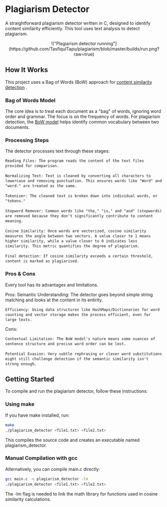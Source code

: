 # <centre>Plagiarism Detector</centre>

A straightforward plagiarism detector written in C, designed to identify content similarity efficiently. This tool uses text analysis to detect plagiarism.

<p align="center">
  !["Plagiarism detector running"](https://github.com/TasfiqulTapu/plagiarism/blob/master/builds/run.png?raw=true)
</p>

## How It Works
This project uses a Bag of Words (BoW) approach for [content similarity detection](https://en.wikipedia.org/wiki/Content_similarity_detection#Bag_of_words) .

### Bag of Words Model
The core idea is to treat each document as a "bag" of words, ignoring word order and grammar. The focus is on the frequency of words. For plagiarism detection, the [BoW model](https://en.wikipedia.org/wiki/Bag-of-words_model) helps identify common vocabulary between two documents.

### Processing Steps

The detector processes text through these stages:

    Reading Files: The program reads the content of the text files provided for comparison.

    Normalizing Text: Text is cleaned by converting all characters to lowercase and removing punctuation. This ensures words like "Word" and "word." are treated as the same.

    Tokenizer: The cleaned text is broken down into individual words, or "tokens."

    Stopword Remover: Common words like "the," "is," and "and" (stopwords) are removed because they don't significantly contribute to content meaning.

    Cosine Similarity: Once words are vectorized, cosine similarity measures the angle between two vectors. A value closer to 1 means higher similarity, while a value closer to 0 indicates less similarity. This metric quantifies the degree of plagiarism.

    Final detection: If cosine similarity exceeds a certain threshold, content is marked as plagiarised.

### Pros & Cons
Every tool has its advantages and limitations.

Pros:
    Semantic Understanding: The detector goes beyond simple string matching and looks at the content in its entirity.

    Efficiency: Using data structures like HashMaps/Dictionaries for word counting and vector storage makes the process efficient, even for large texts.

Cons:

    Contextual Limitation: The BoW model's nature means some nuances of sentence structure and precise word order can be lost.

    Potential Evasion: Very subtle rephrasing or clever word substitutions might still challenge detection if the semantic similarity isn't strong enough.

## Getting Started

To compile and run the plagiarism detector, follow these instructions:
### Using make
If you have make installed, run:
```bash
make
./plagiarism_detector <file1.txt> <file2.txt>
```
This compiles the source code and creates an executable named plagiarism_detector.

### Manual Compilation with gcc
Alternatively, you can compile main.c directly:
```bash
gcc main.c -o plagiarism_detector -lm
./plagiarism_detector <file1.txt> <file2.txt>
```
The -lm flag is needed to link the math library for functions used in cosine similarity calculations.